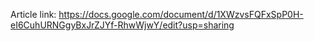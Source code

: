 Article link: https://docs.google.com/document/d/1XWzvsFQFxSpP0H-eI6CuhURNGgyBxJrZJYf-RhwWjwY/edit?usp=sharing